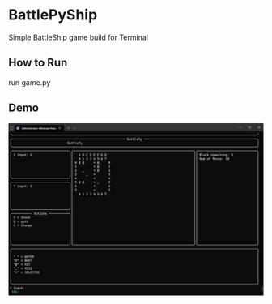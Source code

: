 # BattlePyShip

Simple BattleShip game build for Terminal


## How to Run
run game.py

## Demo
![Alt text](Battleship_demo.png)
